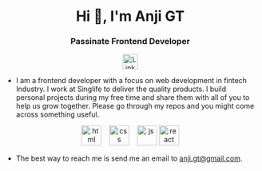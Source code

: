 <h1 align="center">Hi 👋, I'm Anji GT </h1>
<h3 align="center">Passinate Frontend Developer</h3>

<div align=center>
  <a href="https://www.linkedin.com/in/anji-gt-61bb8446/"><img src="https://cdn.worldvectorlogo.com/logos/linkedin-icon-2.svg" title="Linkedin" alt="Linkedin Account" width="30"/></a>

</div>

- I am a frontend developer with a focus on web development in fintech Industry. I work at Singlife to deliver the quality products. I build personal projects during my free time and share them with all of you to help us grow together. Please go through my repos and you might come across something useful.


<p align="center">
  <img src="https://upload.wikimedia.org/wikipedia/commons/thumb/6/61/HTML5_logo_and_wordmark.svg/2048px-HTML5_logo_and_wordmark.svg.png" alt="html" width="auto" height="40">&nbsp;&nbsp;&nbsp;
  <img src='https://upload.wikimedia.org/wikipedia/commons/thumb/d/d5/CSS3_logo_and_wordmark.svg/1200px-CSS3_logo_and_wordmark.svg.png' alt="css" width="auto" height="40">&nbsp;&nbsp;&nbsp;
  <img src='https://upload.wikimedia.org/wikipedia/commons/6/6a/JavaScript-logo.png' height='40' width='auto' alt="js">
  <img src="https://upload.wikimedia.org/wikipedia/commons/thumb/a/a7/React-icon.svg/1280px-React-icon.svg.png" alt="react" width="auto" height="40"/>
<p align="center">

- The best way to reach me is send me an email to anji.gt@gmail.com.

<br>

<br>
